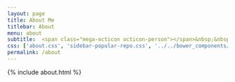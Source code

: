 ```yaml
---
layout: page
title: About Me
titlebar: About
menu: about
subtitle:  <span class="mega-octicon octicon-person"></span>&nbsp;&nbsp; bugstack虫洞栈，沉淀、分享、成长，让自己和他人都能有所收获！         
css: ['about.css', 'sidebar-popular-repo.css', '../../bower_components/flag-icon-css/css/flag-icon.min.css']
permalink: /about
---
```


{% include about.html %}


